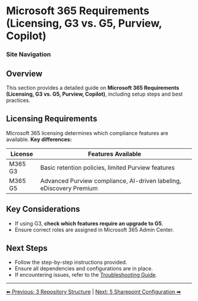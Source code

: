 <!-- description: Documentation about Microsoft 365 Requirements (Licensing, G3 vs. G5, Purview, Copilot) for Your Organization. -->
# Microsoft 365 Requirements (Licensing, G3 vs. G5, Purview, Copilot)

### Site Navigation

## Overview
This section provides a detailed guide on **Microsoft 365 Requirements (Licensing, G3 vs. G5, Purview, Copilot)**, including setup steps and best practices.

## Licensing Requirements
Microsoft 365 licensing determines which compliance features are available. **Key differences:**

| License | Features Available |
|---------|--------------------|
| M365 G3 | Basic retention policies, limited Purview features |
| M365 G5 | Advanced Purview compliance, AI-driven labeling, eDiscovery Premium |

## Key Considerations
- If using G3, **check which features require an upgrade to G5**.
- Ensure correct roles are assigned in Microsoft 365 Admin Center.

## Next Steps
- Follow the step-by-step instructions provided.
- Ensure all dependencies and configurations are in place.
- If encountering issues, refer to the [Troubleshooting Guide](10-troubleshooting.md).

---

[⬅ Previous: 3 Repository Structure](3-repository-structure.md) | [Next: 5 Sharepoint Configuration ➡](5-sharepoint-configuration.md)